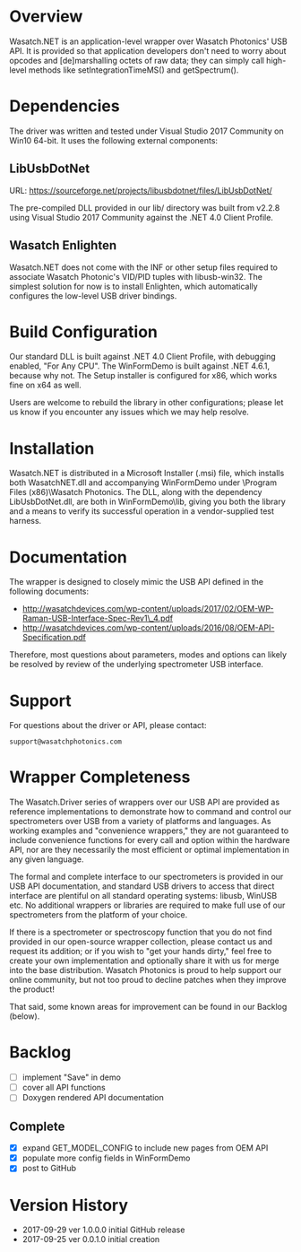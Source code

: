 # Overview

Wasatch.NET is an application-level wrapper over Wasatch Photonics' USB 
API. It is provided so that application developers don't need to worry about
opcodes and [de]marshalling octets of raw data; they can simply call high-level
methods like setIntegrationTimeMS() and getSpectrum().

# Dependencies

The driver was written and tested under Visual Studio 2017 Community on Win10 
64-bit. It uses the following external components:

## LibUsbDotNet

URL: https://sourceforge.net/projects/libusbdotnet/files/LibUsbDotNet/

The pre-compiled DLL provided in our lib/ directory was built from v2.2.8 using
Visual Studio 2017 Community against the .NET 4.0 Client Profile.

## Wasatch Enlighten

Wasatch.NET does not come with the INF or other setup files required to 
associate Wasatch Photonic's VID/PID tuples with libusb-win32.  The simplest
solution for now is to install Enlighten, which automatically configures the 
low-level USB driver bindings.

# Build Configuration

Our standard DLL is built against .NET 4.0 Client Profile, with debugging 
enabled, "For Any CPU".  The WinFormDemo is built against .NET 4.6.1, because 
why not.  The Setup installer is configured for x86, which works fine on x64 as 
well.

Users are welcome to rebuild the library in other configurations; please let us 
know if you encounter any issues which we may help resolve.

# Installation

Wasatch.NET is distributed in a Microsoft Installer (.msi) file, which installs
both WasatchNET.dll and accompanying WinFormDemo under 
\Program Files (x86)\Wasatch Photonics.  The DLL, along with the dependency
LibUsbDotNet.dll, are both in WinFormDemo\lib, giving you both the library and
a means to verify its successful operation in a vendor-supplied test harness.

# Documentation

The wrapper is designed to closely mimic the USB API defined in the following 
documents:

- http://wasatchdevices.com/wp-content/uploads/2017/02/OEM-WP-Raman-USB-Interface-Spec-Rev1\_4.pdf
- http://wasatchdevices.com/wp-content/uploads/2016/08/OEM-API-Specification.pdf

Therefore, most questions about parameters, modes and options can likely be
resolved by review of the underlying spectrometer USB interface.

# Support

For questions about the driver or API, please contact:

    support@wasatchphotonics.com

# Wrapper Completeness

The Wasatch.Driver series of wrappers over our USB API are provided as
reference implementations to demonstrate how to command and control our 
spectrometers over USB from a variety of platforms and languages. As working
examples and "convenience wrappers," they are not guaranteed to include
convenience functions for every call and option within the hardware API,
nor are they necessarily the most efficient or optimal implementation in any
given language.

The formal and complete interface to our spectrometers is provided in our USB
API documentation, and standard USB drivers to access that direct interface 
are plentiful on all standard operating systems: libusb, WinUSB etc. No 
additional wrappers or libraries are required to make full use of our 
spectrometers from the platform of your choice.

If there is a spectrometer or spectroscopy function that you do not find
provided in our open-source wrapper collection, please contact us and request
its addition; or if you wish to "get your hands dirty," feel free to create
your own implementation and optionally share it with us for merge into the
base distribution. Wasatch Photonics is proud to help support our online 
community, but not too proud to decline patches when they improve the product!

That said, some known areas for improvement can be found in our Backlog 
(below).

# Backlog

- [ ] implement "Save" in demo
- [ ] cover all API functions
- [ ] Doxygen rendered API documentation

## Complete

- [x] expand GET\_MODEL\_CONFIG to include new pages from OEM API
- [x] populate more config fields in WinFormDemo
- [x] post to GitHub

# Version History

- 2017-09-29 ver 1.0.0.0   initial GitHub release
- 2017-09-25 ver 0.0.1.0   initial creation
